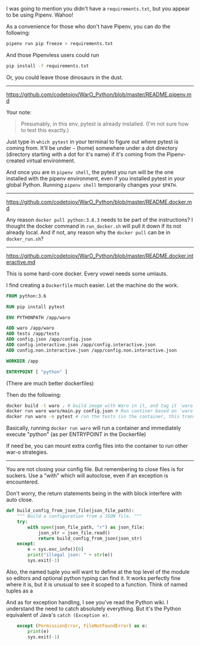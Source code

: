 I was going to mention you didn't have a `requirements.txt`, but you appear to be using Pipenv. Wahoo!

As a convenience for those who don't have Pipenv, you can do the following:

```bash
pipenv run pip freeze > requirements.txt
```

And those Pipenvless users could run

```bash
pip install -f requirements.txt
```

Or, you could leave those dinosaurs in the dust.

---

https://github.com/codetojoy/WarO_Python/blob/master/README.pipenv.md

Your note:

> Presumably, in this env, pytest is already installed. (I'm not sure how to test this exactly.)

Just type in `which pytest` in your terminal to figure out where pytest is coming from. It'll be under `~` (home) somewhere under a dot directory (directory starting with a dot for it's name) if it's coming from the Pipenv-created virtual environment.

And once you are in `pipenv shell`, the pytest you run will be the one installed with the pipenv environment, even if you installed pytest in your global Python. Running `pipenv shell` temporarily changes your `$PATH`.

---

https://github.com/codetojoy/WarO_Python/blob/master/README.docker.md

Any reason `docker pull python:3.8.3` needs to be part of the instructions? I thought the docker command in `run_docker.sh` will pull it down if its not already local. And if not, any reason why the `docker pull` can be in `docker_run.sh`?

---

https://github.com/codetojoy/WarO_Python/blob/master/README.docker.interactive.md

This is some hard-core docker. Every vowel needs some umlauts.

I find creating a `Dockerfile` much easier. Let the machine do the work.

```Dockerfile
FROM python:3.6

RUN pip install pytest

ENV PYTHONPATH /app/waro

ADD waro /app/waro
ADD tests /app/tests
ADD config.json /app/config.json
ADD config.interactive.json /app/config.interactive.json
ADD config.non.interactive.json /app/config.non.interactive.json

WORKDIR /app

ENTRYPOINT [ "python" ]
```

(There are much better dockerfiles)

Then do the following:

```bash
docker build -t waro . # build image with Waro in it, and tag it `waro`
docker run waro waro/main.py config.json # Run continer based on `waro` image (in the container, this translates to `python waro/main.py config.json`)
docker run waro -m pytest # run the tests (in the container, this translates to `python -m pytest`)
```

Basically, running `docker run waro` will run a container and immediately execute "python" (as per ENTRYPOINT in the Dockerfile)

If need be, you can mount extra config files into the container to run other war-o strategies.

---

You are not closing your config file. But remembering to close files is for suckers. Use a "with" which will autoclose, even if an exception is encountered.

Don't worry, the return statements being in the with block interfere with auto close.

```python
def build_config_from_json_file(json_file_path):
    """ Build a configuration from a JSON file. """
    try:
        with open(json_file_path, "r") as json_file:
            json_str = json_file.read()
            return build_config_from_json(json_str)
    except:
        e = sys.exc_info()[0]
        print("illegal json: " + str(e))
        sys.exit(-1)
```

Also, the named tuple you will want to define at the top level of the module so editors and optional python typing can find it. It works perfectly fine where it is, but it is unusual to see it scoped to a function. Think of named tuples as a

And as for exception handling, I see you've read the Python wiki. I understand the need to catch absolutely everything. But it's the Python equivalent of Java's `catch (Exception e)`.

```python
    except (PermissionError, FileNotFoundError) as e:
        print(e)
        sys.exit(-1)
```

